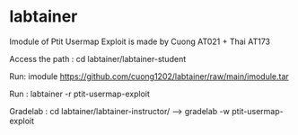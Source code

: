 # labtainer
Imodule of Ptit Usermap Exploit is made by Cuong AT021 + Thai AT173

Access the path : cd labtainer/labtainer-student

Run: imodule https://github.com/cuong1202/labtainer/raw/main/imodule.tar

Run : labtainer -r ptit-usermap-exploit

Gradelab : cd labtainer/labtainer-instructor/ --> gradelab -w ptit-usermap-exploit


